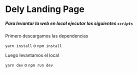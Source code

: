 # Dely Landing Page

##### Para levantar la web en local ejecutar los siguientes `scripts`

<p>Primero descargamos las dependencias</p>

`yarn install`
o
`npm install`

<p>Luego levantamos el local</p>

`yarn dev`
o
`npm run dev`
